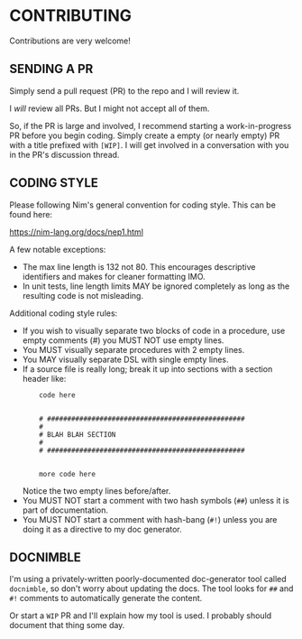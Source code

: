 # CONTRIBUTING

Contributions are very welcome!

## SENDING A PR

Simply send a pull request (PR) to the repo and I will review it.

I *will* review all PRs. But I might not accept all of them. 

So, if the PR is large and involved, I recommend starting a work-in-progress PR before
you begin coding. Simply create a empty (or nearly empty) PR with a title prefixed
with `[WIP]`. I will get involved in a conversation with you in the PR's discussion thread.

## CODING STYLE

Please following Nim's general convention for coding style. This can be found here:

  https://nim-lang.org/docs/nep1.html

A few notable exceptions:

* The max line length is 132 not 80. This encourages descriptive identifiers and makes
  for cleaner formatting IMO.
* In unit tests, line length limits MAY be ignored completely as long as the resulting code is not misleading.

Additional coding style rules:

* If you wish to visually separate two blocks of code in a procedure, use empty comments (#) you MUST NOT use empty lines.
* You MUST visually separate procedures with 2 empty lines.
* You MAY visually separate DSL with single empty lines.
* If a source file is really long; break it up into sections with a section header like:
  ```
      code here


      # #################################################
      #
      # BLAH BLAH SECTION
      #
      # #################################################


      more code here
  ```
  Notice the two empty lines before/after.
* You MUST NOT start a comment with two hash symbols (`##`) unless it is part of documentation.
* You MUST NOT start a comment with hash-bang (`#!`) unless you are doing it as a directive to my doc generator.

## DOCNIMBLE

I'm using a privately-written poorly-documented doc-generator tool called `docnimble`, so don't worry about updating
the docs. The tool looks for `##` and `#!` comments  to automatically generate the content.

Or start a `WIP` PR and I'll explain how my tool is used. I probably should document that thing some day.
